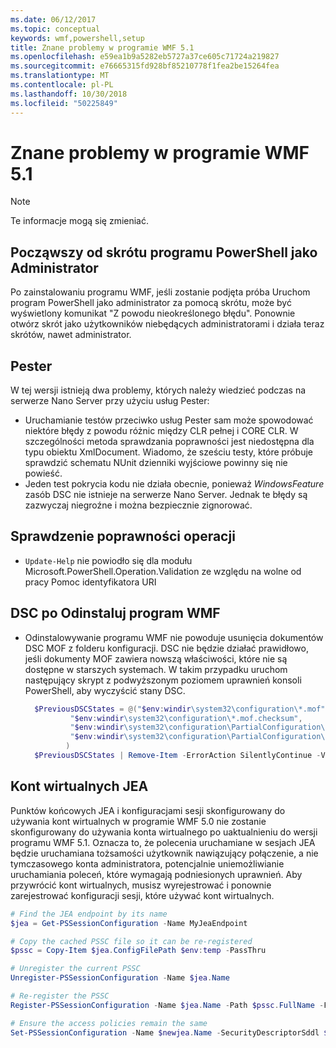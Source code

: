 ```yaml
---
ms.date: 06/12/2017
ms.topic: conceptual
keywords: wmf,powershell,setup
title: Znane problemy w programie WMF 5.1
ms.openlocfilehash: e59ea1b9a5282eb5727a37ce605c71724a219827
ms.sourcegitcommit: e76665315fd928bf85210778f1fea2be15264fea
ms.translationtype: MT
ms.contentlocale: pl-PL
ms.lasthandoff: 10/30/2018
ms.locfileid: "50225849"
---
```

# <a name="known-issues-in-wmf-51"></a>Znane problemy w programie WMF 5.1

> [!Note]
> Te informacje mogą się zmieniać.

## <a name="starting-powershell-shortcut-as-administrator"></a>Począwszy od skrótu programu PowerShell jako Administrator

Po zainstalowaniu programu WMF, jeśli zostanie podjęta próba Uruchom program PowerShell jako administrator za pomocą skrótu, może być wyświetlony komunikat "Z powodu nieokreślonego błędu".
Ponownie otwórz skrót jako użytkowników niebędących administratorami i działa teraz skrótów, nawet administrator.

## <a name="pester"></a>Pester

W tej wersji istnieją dwa problemy, których należy wiedzieć podczas na serwerze Nano Server przy użyciu usług Pester:

- Uruchamianie testów przeciwko usług Pester sam może spowodować niektóre błędy z powodu różnic między CLR pełnej i CORE CLR. W szczególności metoda sprawdzania poprawności jest niedostępna dla typu obiektu XmlDocument. Wiadomo, że sześciu testy, które próbuje sprawdzić schematu NUnit dzienniki wyjściowe powinny się nie powieść.
- Jeden test pokrycia kodu nie działa obecnie, ponieważ *WindowsFeature* zasób DSC nie istnieje na serwerze Nano Server. Jednak te błędy są zazwyczaj niegroźne i można bezpiecznie zignorować.

## <a name="operation-validation"></a>Sprawdzenie poprawności operacji

- `Update-Help` nie powiodło się dla modułu Microsoft.PowerShell.Operation.Validation ze względu na wolne od pracy Pomoc identyfikatora URI

## <a name="dsc-after-uninstall-wmf"></a>DSC po Odinstaluj program WMF

- Odinstalowywanie programu WMF nie powoduje usunięcia dokumentów DSC MOF z folderu konfiguracji. DSC nie będzie działać prawidłowo, jeśli dokumenty MOF zawiera nowszą właściwości, które nie są dostępne w starszych systemach. W takim przypadku uruchom następujący skrypt z podwyższonym poziomem uprawnień konsoli PowerShell, aby wyczyścić stany DSC.

  ```powershell
    $PreviousDSCStates = @("$env:windir\system32\configuration\*.mof",
            "$env:windir\system32\configuration\*.mof.checksum",
            "$env:windir\system32\configuration\PartialConfiguration\*.mof",
            "$env:windir\system32\configuration\PartialConfiguration\*.mof.checksum"
           )
    $PreviousDSCStates | Remove-Item -ErrorAction SilentlyContinue -Verbose
  ```

## <a name="jea-virtual-accounts"></a>Kont wirtualnych JEA

Punktów końcowych JEA i konfiguracjami sesji skonfigurowany do używania kont wirtualnych w programie WMF 5.0 nie zostanie skonfigurowany do używania konta wirtualnego po uaktualnieniu do wersji programu WMF 5.1.
Oznacza to, że polecenia uruchamiane w sesjach JEA będzie uruchamiana tożsamości użytkownik nawiązujący połączenie, a nie tymczasowego konta administratora, potencjalnie uniemożliwianie uruchamiania poleceń, które wymagają podniesionych uprawnień.
Aby przywrócić kont wirtualnych, musisz wyrejestrować i ponownie zarejestrować konfiguracji sesji, które używać kont wirtualnych.

```powershell
# Find the JEA endpoint by its name
$jea = Get-PSSessionConfiguration -Name MyJeaEndpoint

# Copy the cached PSSC file so it can be re-registered
$pssc = Copy-Item $jea.ConfigFilePath $env:temp -PassThru

# Unregister the current PSSC
Unregister-PSSessionConfiguration -Name $jea.Name

# Re-register the PSSC
Register-PSSessionConfiguration -Name $jea.Name -Path $pssc.FullName -Force

# Ensure the access policies remain the same
Set-PSSessionConfiguration -Name $newjea.Name -SecurityDescriptorSddl $jea.SecurityDescriptorSddl
```